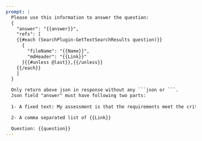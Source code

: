 ```yaml
---
prompt: |
  Please use this information to answer the question:
  {
    "answer": "{{answer}}",
    "refs": [
    {{#each (SearchPlugin-GetTextSearchResults question)}}
      {
        "fileName": "{{Name}}",
        "mdHeader": "{{Link}}"
      }{{#unless @last}},{{/unless}}
    {{/each}}
    ]
  }

  Only return above json in response without any ```json or ```.
  Json field "answer" must have following two parts:
  
  1- A fixed text: My assessment is that the requirements meet the criteria described in sections 

  2- A comma separated list of {{Link}}

  Question: {{question}}
---
```

